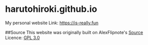 # harutohiroki.github.io
My personal website
Link: https://is-really.fun

##Source
This website was originally built on AlexFlipnote's [Source](https://github.com/AlexFlipnote/alexflipnote.github.io)
Licence: [GPL 3.0](https://github.com/HarutoHiroki/harutohiroki.github.io/blob/master/LICENSE)

